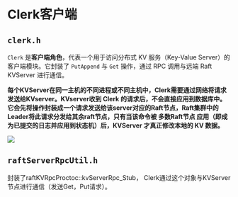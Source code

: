 # Clerk客户端

## `clerk.h` 

`Clerk` 是**客户端角色**，代表一个用于访问分布式 KV 服务（Key-Value Server）的客户端模块。它封装了 `PutAppend` 与 `Get` 操作，通过 RPC 调用与远端 Raft KVServer 进行通信。

**每个KVServer在同一主机的不同进程或不同主机中，Clerk需要通过网络将请求发送给KVserver。KVserver收到 Clerk 的请求后，不会直接应用到数据库中。它会先将操作封装成一个请求发送给该server对应的Raft节点，Raft集群中的Leader将此请求分发给其余raft节点，只有当该命令被 多数Raft节点 应用（即成为已提交的日志并应用到状态机）后，KVServer 才真正修改本地的 KV 数据。**

![](C:\HHN\c++\project\kvStorageBasedRaft\notes\imgs\Raft模块图.png)

##  `raftServerRpcUtil.h` 

封装了raftKVRpcProctoc::kvServerRpc_Stub， Clerk通过这个对象与KVServer节点进行通信（发送Get，Put请求）。

